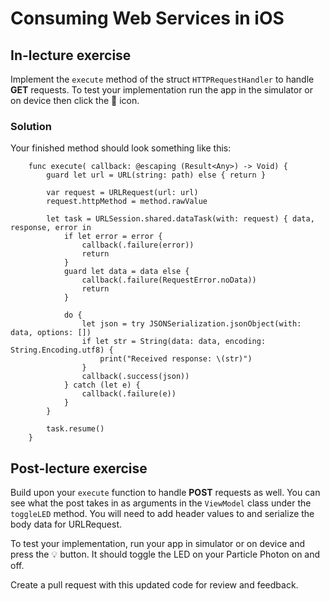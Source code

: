 # Consuming Web Services in iOS

## In-lecture exercise

Implement the `execute` method of the struct `HTTPRequestHandler` to handle **GET** requests. To test your implementation run the app in the simulator or on device then click the 🔁 icon.

### Solution

Your finished method should look something like this:

```
    func execute( callback: @escaping (Result<Any>) -> Void) {
        guard let url = URL(string: path) else { return }
        
        var request = URLRequest(url: url)
        request.httpMethod = method.rawValue
        
        let task = URLSession.shared.dataTask(with: request) { data, response, error in
            if let error = error {
                callback(.failure(error))
                return
            }
            guard let data = data else {
                callback(.failure(RequestError.noData))
                return
            }
            
            do {
                let json = try JSONSerialization.jsonObject(with: data, options: [])
                if let str = String(data: data, encoding: String.Encoding.utf8) {
                    print("Received response: \(str)")
                }
                callback(.success(json))
            } catch (let e) {
                callback(.failure(e))
            }
        }
        
        task.resume()
    }
```

## Post-lecture exercise

Build upon your `execute` function to handle **POST** requests as well. You can see what the post takes in as arguments in the `ViewModel` class under the `toggleLED` method. You will need to add header values to and serialize the body data for URLRequest.

To test your implementation, run your app in simulator or on device and press the 💡 button. It should toggle the LED on your Particle Photon on and off.

Create a pull request with this updated code for review and feedback.